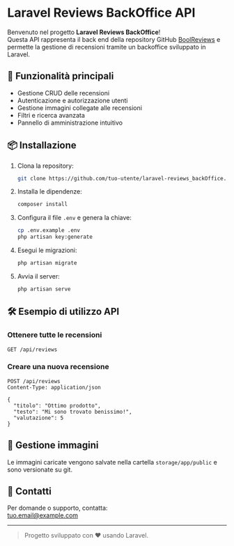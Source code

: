 # Laravel Reviews BackOffice API

Benvenuto nel progetto **Laravel Reviews BackOffice**!  
Questa API rappresenta il back end della repository GitHub [BoolReviews](https://github.com/danieleBattistelli/boolReviews-main) e permette la gestione di recensioni tramite un backoffice sviluppato in Laravel.

## 🚀 Funzionalità principali

- Gestione CRUD delle recensioni
- Autenticazione e autorizzazione utenti
- Gestione immagini collegate alle recensioni
- Filtri e ricerca avanzata
- Pannello di amministrazione intuitivo

## 📦 Installazione

1. Clona la repository:
   ```bash
   git clone https://github.com/tuo-utente/laravel-reviews_backOffice.git
   ```
2. Installa le dipendenze:
   ```bash
   composer install
   ```
3. Configura il file `.env` e genera la chiave:
   ```bash
   cp .env.example .env
   php artisan key:generate
   ```
4. Esegui le migrazioni:
   ```bash
   php artisan migrate
   ```
5. Avvia il server:
   ```bash
   php artisan serve
   ```

## 🛠️ Esempio di utilizzo API

### Ottenere tutte le recensioni

```http
GET /api/reviews
```

### Creare una nuova recensione

```http
POST /api/reviews
Content-Type: application/json

{
  "titolo": "Ottimo prodotto",
  "testo": "Mi sono trovato benissimo!",
  "valutazione": 5
}
```

## 📂 Gestione immagini

Le immagini caricate vengono salvate nella cartella `storage/app/public` e sono versionate su git.

## 👤 Contatti

Per domande o supporto, contatta:  
[tuo.email@example.com](mailto:tuo.email@example.com)

---

> Progetto sviluppato con ❤️ usando Laravel.
